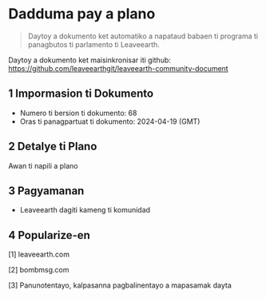 # Dadduma pay a plano

>Daytoy a dokumento ket automatiko a napataud babaen ti programa ti panagbutos ti parlamento ti Leaveearth.

Daytoy a dokumento ket maisinkronisar iti github: https://github.com/leaveearthgit/leaveearth-community-document

## 1 Impormasion ti Dokumento

- Numero ti bersion ti dokumento: 68
- Oras ti panagpartuat ti dokumento: 2024-04-19 (GMT)

## 2 Detalye ti Plano

Awan ti napili a plano

## 3 Pagyamanan
* Leaveearth dagiti kameng ti komunidad

## 4 Popularize-en
[1] leaveearth.com

[2] bombmsg.com

[3] Panunotentayo, kalpasanna pagbalinentayo a mapasamak dayta